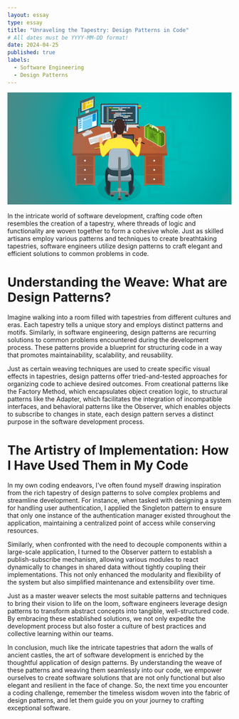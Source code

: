 ```yaml
---
layout: essay
type: essay
title: "Unraveling the Tapestry: Design Patterns in Code"
# All dates must be YYYY-MM-DD format!
date: 2024-04-25
published: true
labels:
  - Software Engineering
  - Design Patterns
---
```


<img width="1000px" class="rounded float-start pe-4" src="../img/design-patterns.png">

In the intricate world of software development, crafting code often resembles the creation of a tapestry, where threads of logic and functionality are woven together to form a cohesive whole. Just as skilled artisans employ various patterns and techniques to create breathtaking tapestries, software engineers utilize design patterns to craft elegant and efficient solutions to common problems in code.

# Understanding the Weave: What are Design Patterns?

Imagine walking into a room filled with tapestries from different cultures and eras. Each tapestry tells a unique story and employs distinct patterns and motifs. Similarly, in software engineering, design patterns are recurring solutions to common problems encountered during the development process. These patterns provide a blueprint for structuring code in a way that promotes maintainability, scalability, and reusability.

Just as certain weaving techniques are used to create specific visual effects in tapestries, design patterns offer tried-and-tested approaches for organizing code to achieve desired outcomes. From creational patterns like the Factory Method, which encapsulates object creation logic, to structural patterns like the Adapter, which facilitates the integration of incompatible interfaces, and behavioral patterns like the Observer, which enables objects to subscribe to changes in state, each design pattern serves a distinct purpose in the software development process.

# The Artistry of Implementation: How I Have Used Them in My Code

In my own coding endeavors, I've often found myself drawing inspiration from the rich tapestry of design patterns to solve complex problems and streamline development. For instance, when tasked with designing a system for handling user authentication, I applied the Singleton pattern to ensure that only one instance of the authentication manager existed throughout the application, maintaining a centralized point of access while conserving resources.

Similarly, when confronted with the need to decouple components within a large-scale application, I turned to the Observer pattern to establish a publish-subscribe mechanism, allowing various modules to react dynamically to changes in shared data without tightly coupling their implementations. This not only enhanced the modularity and flexibility of the system but also simplified maintenance and extensibility over time.

Just as a master weaver selects the most suitable patterns and techniques to bring their vision to life on the loom, software engineers leverage design patterns to transform abstract concepts into tangible, well-structured code. By embracing these established solutions, we not only expedite the development process but also foster a culture of best practices and collective learning within our teams.

In conclusion, much like the intricate tapestries that adorn the walls of ancient castles, the art of software development is enriched by the thoughtful application of design patterns. By understanding the weave of these patterns and weaving them seamlessly into our code, we empower ourselves to create software solutions that are not only functional but also elegant and resilient in the face of change. So, the next time you encounter a coding challenge, remember the timeless wisdom woven into the fabric of design patterns, and let them guide you on your journey to crafting exceptional software.
